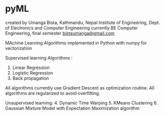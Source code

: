 pyML
====
created by Umanga Bista, Kathmandu, Nepal
Institute of Engineering, Dept. of Electronics and Computer Engineering
currently BE Computer Engineering, final semester
<bistaumanga@gmail.com>

MAchine Learning Algorithms implemented in Python with numpy for vectorization

Supervised learning Algorithms :
1. Linear Regression
2. Logistic Regression
3. Back propagation

All algorithms currently use Gradient Descent as optimization routine.
All algorithms are regularized to avoid overfitting.

Unsupervised learning:
4. Dynamic Time Warping
5. KMeans Clustering
6. Gaussian Mixture Model with Expectation Maximization algorithm
